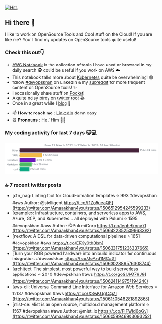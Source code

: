 [![Hits](https://hits.seeyoufarm.com/api/count/incr/badge.svg?url=https%3A%2F%2Fgithub.com%2Fakhan4u%2Fhit-counter&count_bg=%2379C83D&title_bg=%23555555&icon=&icon_color=%23E7E7E7&title=visits&edge_flat=false)](https://hits.seeyoufarm.com)

## Hi there 👋

I like to work on OpenSource Tools and Cool stuff on the Cloud! If you are like me? You'll find my updates on OpenSource tools quite useful!

### Check this out👇

* [AWS Notebook](https://histre.com/public/notebooks/dnllyanu/aws/) is the collection of tools I have used or browsed in my daily search 🕵️ could be useful if you work on AWS ☁️
* This notebook talks more about [Kubernetes](https://histre.com/public/notebooks/6uxdvo3y/kubernetes/) quite be overwhelming! 😅
* follow [#devopskhan](https://www.linkedin.com/feed/hashtag/devopskhan/) on LinkedIn & my [subreddit](https://www.reddit.com/r/devopskhan/) for more frequent content on OpenSource tools! ✨
* I occasionally share stuff on [Pocket](https://getpocket.com/@ej6g8d1dp2829A16a9Tf5d4T6bAMp3d8791rejDe86yem3bm4e14ex4fT4dluk29)!
* A quite noisy birdy on [twitter](https://twitter.com/Amaankhan4you) too! 😂
* Once in a great while I [blog](https://linuxparrot.com/) 😬


- 📫 **How to reach me** : [LinkedIn](https://www.linkedin.com/in/amaan-khan-linux-ninja) damn easy!
- 😄 **Pronouns** : He / Him 🤷‍♂️

### My coding activity for last 7 days 🐱💻

<img src="https://github.com/akhan4u/akhan4u/blob/main/images/stat.svg" alt="Amaan's Wakatime Activity!"/>

### 🔝 7 recent twitter posts
<!-- DEVDOJO:START -->
- [cfn_nag: Linting tool for CloudFormation templates
⭐️ 993
#devopskhan #aws
Author: @stelligent
https://t.co/f1Zo9ueaQF](https://twitter.com/Amaankhan4you/status/1506512954245599233)
- [examples: Infrastructure, containers, and serverless apps to AWS, Azure, GCP, and Kubernetes... all deployed with Pulumi
⭐️ 1595
#devopskhan #aws
Author: @PulumiCorp
https://t.co/leqhHkncv7](https://twitter.com/Amaankhan4you/status/1506422352539963392)
- [nextflow: A DSL for data-driven computational pipelines
⭐️ 1651
#devopskhan #aws
https://t.co/ERXy9th3km](https://twitter.com/Amaankhan4you/status/1506331751236337665)
- [Turn your RGB powered hardware into an build indicator for continuous integration. #devopskhan https://t.co/JoAxd1MGaD](https://twitter.com/Amaankhan4you/status/1506302889576308744)
- [architect: The simplest, most powerful way to build serverless applications
⭐️ 2040
#devopskhan #aws
https://t.co/goSUbG76J9](https://twitter.com/Amaankhan4you/status/1506241149757194240)
- [aws-cli: Universal Command Line Interface for Amazon Web Services
⭐️ 12137
#devopskhan #aws
https://t.co/X3wKUgC4j2](https://twitter.com/Amaankhan4you/status/1506150548281892866)
- [mist-ce: Mist is an open source, multicloud management platform
⭐️ 1567
#devopskhan #aws
Author: @mist_io
https://t.co/FIFWld6oGv](https://twitter.com/Amaankhan4you/status/1506059946903093252)
<!-- DEVDOJO:END -->

<!-- ![Amaan's GitHub stats](https://github-readme-stats.vercel.app/api?username=akhan4u&count_private=true&show_icons=true&hide=contribs) -->
